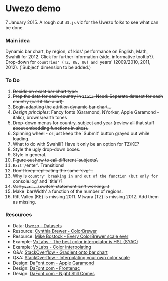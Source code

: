 Uwezo demo
=======

7 January 2015. A rough cut `d3.js` viz for the Uwezo folks to see what can be done.

### Main idea

Dynamic bar chart, by region, of kids' performance on English, Math, Swahili for 2012. Click for further information (side, informative tooltip?). Drop-down for `countries' (TZ, KE, UG) and `years' (2009/2010, 2011, 2012). (`Subject' dimension to be added.)


### To Do

1. ~~Decide on exact bar chart type.~~ 
2. ~~Prep the data for each country in `Stata`. Need: Separate dataset for each country (call it like a url).~~ 
3. ~~Begin adapting the attrition dynamic bar chart...~~
4. _Design principles_: Fancy fonts (Garamond, NYorker, Apple Garamond - italic), browns/earth tones
5. ~~Drop-down menus for country, subject and year (review all that stuff about embedding functions in sites).~~
6. Spinning wheel - or just keep the `Submit' button grayed out while loading.
7. What to do with Swahili? Have it only be an option for TZ/KE?
8. Style the ugly drop-down boxes.
9. Style in general. 
10. ~~Figure out how to call different `subjects'.~~
11. `Exit'/`enter'. Transitions!
12. ~~Don't keep replicating the same `svg'...~~
13. Why is `country' breaking in and out of the function (but only for `console.log' and `title')?
14. ~~Call `year'. (`switch' statement isn't working...)~~
15. Make `barWidth' a function of the number of regions. 
16. Rift Valley (KE) is missing 2011. Mtwara (TZ) is missing 2012. Add them as missing.
  


### Resources

* Data: [Uwezo - Datasets](http://www.uwezo.net/publications/datasets/?y=2012)
* Resource: [Cynthia Brewer - ColorBrewer](https://github.com/mbostock/d3/tree/master/lib/colorbrewer)
* Resource: [Mike Bostock - Every ColorBrewer scale ever](http://bl.ocks.org/mbostock/5577023)
* Example: [VxLabs - The best color interpolator is HSL (SYAC)](http://vxlabs.com/2013/10/04/d3-interpolators-vs-colorbrewer-single-hue-sequential-scales/)
* Example: [VxLabs - Color interpolating](https://gist.github.com/cpbotha/6831663)
* Q&A: [StackOverflow - Gradient onto bar chart](https://stackoverflow.com/questions/22138897/d3-js-getting-gradients-on-a-bar-chart)
* Q&A: [StackOverflow - Interpolating your own color scale](https://stackoverflow.com/questions/12217121/continuous-color-scale-from-discrete-domain-of-strings)
* Design: [DaFont.com - Apple Garamond](http://www.dafont.com/apple-garamond.font)
* Design: [DaFont.com - Frontenac](http://www.dafont.com/frontenac.font)
* Design: [DaFont.com - Night Still Comes](http://www.dafont.com/night-still-comes.font)



